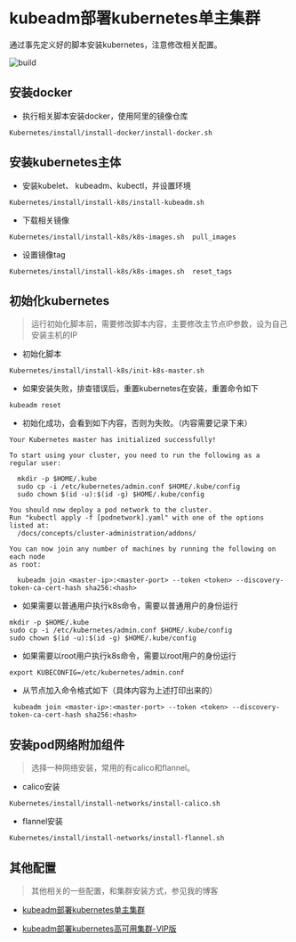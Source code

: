 # kubeadm部署kubernetes单主集群

通过事先定义好的脚本安装kubernetes，注意修改相关配置。

![build](https://travis-ci.org/Mr-Linus/k8s-mirrors.svg?branch=master)

## 安装docker
- 执行相关脚本安装docker，使用阿里的镜像仓库

```shell
Kubernetes/install/install-docker/install-docker.sh
```

## 安装kubernetes主体
- 安装kubelet、 kubeadm、kubectl，并设置环境

```shell
Kubernetes/install/install-k8s/install-kubeadm.sh  
```

- 下载相关镜像

```shell
Kubernetes/install/install-k8s/k8s-images.sh  pull_images
```

- 设置镜像tag

```shell
Kubernetes/install/install-k8s/k8s-images.sh  reset_tags
```

## 初始化kubernetes
> 运行初始化脚本前，需要修改脚本内容，主要修改主节点IP参数，设为自己安装主机的IP

- 初始化脚本
```shell
Kubernetes/install/install-k8s/init-k8s-master.sh
```

- 如果安装失败，排查错误后，重置kubernetes在安装，重置命令如下
```shell
kubeadm reset
```

- 初始化成功，会看到如下内容，否则为失败。（内容需要记录下来）

```shell
Your Kubernetes master has initialized successfully!

To start using your cluster, you need to run the following as a regular user:

  mkdir -p $HOME/.kube
  sudo cp -i /etc/kubernetes/admin.conf $HOME/.kube/config
  sudo chown $(id -u):$(id -g) $HOME/.kube/config

You should now deploy a pod network to the cluster.
Run "kubectl apply -f [podnetwork].yaml" with one of the options listed at:
  /docs/concepts/cluster-administration/addons/

You can now join any number of machines by running the following on each node
as root:

  kubeadm join <master-ip>:<master-port> --token <token> --discovery-token-ca-cert-hash sha256:<hash>
```

- 如果需要以普通用户执行k8s命令，需要以普通用户的身份运行

```shell
mkdir -p $HOME/.kube
sudo cp -i /etc/kubernetes/admin.conf $HOME/.kube/config
sudo chown $(id -u):$(id -g) $HOME/.kube/config
```

- 如果需要以root用户执行k8s命令，需要以root用户的身份运行

```shell
export KUBECONFIG=/etc/kubernetes/admin.conf
```

- 从节点加入命令格式如下（具体内容为上述打印出来的）

```shell
 kubeadm join <master-ip>:<master-port> --token <token> --discovery-token-ca-cert-hash sha256:<hash>
```

##  安装pod网络附加组件

> 选择一种网络安装，常用的有calico和flannel。

- calico安装

```shell
Kubernetes/install/install-networks/install-calico.sh
```

- flannel安装

```shell
Kubernetes/install/install-networks/install-flannel.sh
```

## 其他配置

> 其他相关的一些配置，和集群安装方式，参见我的博客

- [kubeadm部署kubernetes单主集群](https://lengxiaobing.github.io/2019/01/02/kubeadm%E9%83%A8%E7%BD%B2kubernetes%E5%8D%95%E4%B8%BB%E9%9B%86%E7%BE%A4/)

- [kubeadm部署kubernetes高可用集群-VIP版](https://lengxiaobing.github.io/2019/06/04/kubeadm%E9%83%A8%E7%BD%B2kubernetes%E9%AB%98%E5%8F%AF%E7%94%A8%E9%9B%86%E7%BE%A4-VIP%E7%89%88/)

